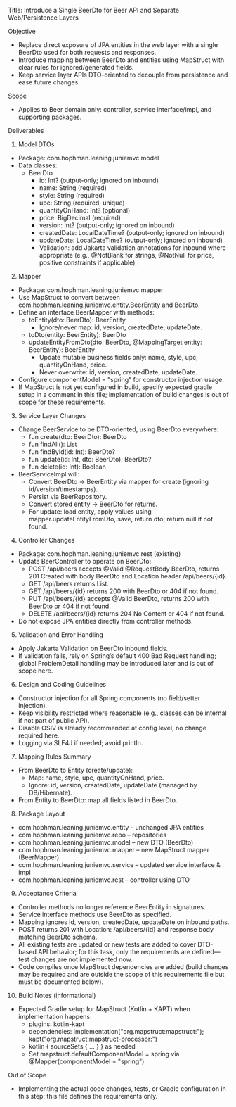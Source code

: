 Title: Introduce a Single BeerDto for Beer API and Separate Web/Persistence Layers

Objective
- Replace direct exposure of JPA entities in the web layer with a single BeerDto used for both requests and responses.
- Introduce mapping between BeerDto and entities using MapStruct with clear rules for ignored/generated fields.
- Keep service layer APIs DTO-oriented to decouple from persistence and ease future changes.

Scope
- Applies to Beer domain only: controller, service interface/impl, and supporting packages.

Deliverables
1) Model DTOs
- Package: com.hophman.leaning.juniemvc.model
- Data classes:
  - BeerDto
    - id: Int? (output-only; ignored on inbound)
    - name: String (required)
    - style: String (required)
    - upc: String (required, unique)
    - quantityOnHand: Int? (optional)
    - price: BigDecimal (required)
    - version: Int? (output-only; ignored on inbound)
    - createdDate: LocalDateTime? (output-only; ignored on inbound)
    - updateDate: LocalDateTime? (output-only; ignored on inbound)
    - Validation: add Jakarta validation annotations for inbound where appropriate (e.g., @NotBlank for strings, @NotNull for price, positive constraints if applicable).

2) Mapper
- Package: com.hophman.leaning.juniemvc.mapper
- Use MapStruct to convert between com.hophman.leaning.juniemvc.entity.BeerEntity and BeerDto.
- Define an interface BeerMapper with methods:
  - toEntity(dto: BeerDto): BeerEntity
    - Ignore/never map: id, version, createdDate, updateDate.
  - toDto(entity: BeerEntity): BeerDto
  - updateEntityFromDto(dto: BeerDto, @MappingTarget entity: BeerEntity): BeerEntity
    - Update mutable business fields only: name, style, upc, quantityOnHand, price.
    - Never overwrite: id, version, createdDate, updateDate.
- Configure componentModel = "spring" for constructor injection usage.
- If MapStruct is not yet configured in build, specify expected gradle setup in a comment in this file; implementation of build changes is out of scope for these requirements.

3) Service Layer Changes
- Change BeerService to be DTO-oriented, using BeerDto everywhere:
  - fun create(dto: BeerDto): BeerDto
  - fun findAll(): List<BeerDto>
  - fun findById(id: Int): BeerDto?
  - fun update(id: Int, dto: BeerDto): BeerDto?
  - fun delete(id: Int): Boolean
- BeerServiceImpl will:
  - Convert BeerDto -> BeerEntity via mapper for create (ignoring id/version/timestamps).
  - Persist via BeerRepository.
  - Convert stored entity -> BeerDto for returns.
  - For update: load entity, apply values using mapper.updateEntityFromDto, save, return dto; return null if not found.

4) Controller Changes
- Package: com.hophman.leaning.juniemvc.rest (existing)
- Update BeerController to operate on BeerDto:
  - POST /api/beers accepts @Valid @RequestBody BeerDto, returns 201 Created with body BeerDto and Location header /api/beers/{id}.
  - GET /api/beers returns List<BeerDto>.
  - GET /api/beers/{id} returns 200 with BeerDto or 404 if not found.
  - PUT /api/beers/{id} accepts @Valid BeerDto, returns 200 with BeerDto or 404 if not found.
  - DELETE /api/beers/{id} returns 204 No Content or 404 if not found.
- Do not expose JPA entities directly from controller methods.

5) Validation and Error Handling
- Apply Jakarta Validation on BeerDto inbound fields.
- If validation fails, rely on Spring’s default 400 Bad Request handling; global ProblemDetail handling may be introduced later and is out of scope here.

6) Design and Coding Guidelines
- Constructor injection for all Spring components (no field/setter injection).
- Keep visibility restricted where reasonable (e.g., classes can be internal if not part of public API).
- Disable OSIV is already recommended at config level; no change required here.
- Logging via SLF4J if needed; avoid println.

7) Mapping Rules Summary
- From BeerDto to Entity (create/update):
  - Map: name, style, upc, quantityOnHand, price.
  - Ignore: id, version, createdDate, updateDate (managed by DB/Hibernate).
- From Entity to BeerDto: map all fields listed in BeerDto.

8) Package Layout
- com.hophman.leaning.juniemvc.entity – unchanged JPA entities
- com.hophman.leaning.juniemvc.repo – repositories
- com.hophman.leaning.juniemvc.model – new DTO (BeerDto)
- com.hophman.leaning.juniemvc.mapper – new MapStruct mapper (BeerMapper)
- com.hophman.leaning.juniemvc.service – updated service interface & impl
- com.hophman.leaning.juniemvc.rest – controller using DTO

9) Acceptance Criteria
- Controller methods no longer reference BeerEntity in signatures.
- Service interface methods use BeerDto as specified.
- Mapping ignores id, version, createdDate, updateDate on inbound paths.
- POST returns 201 with Location: /api/beers/{id} and response body matching BeerDto schema.
- All existing tests are updated or new tests are added to cover DTO-based API behavior; for this task, only the requirements are defined—test changes are not implemented now.
- Code compiles once MapStruct dependencies are added (build changes may be required and are outside the scope of this requirements file but must be documented below).

10) Build Notes (informational)
- Expected Gradle setup for MapStruct (Kotlin + KAPT) when implementation happens:
  - plugins: kotlin-kapt
  - dependencies: implementation("org.mapstruct:mapstruct:<version>"); kapt("org.mapstruct:mapstruct-processor:<version>")
  - kotlin { sourceSets { ... } } as needed
  - Set mapstruct.defaultComponentModel = spring via @Mapper(componentModel = "spring")

Out of Scope
- Implementing the actual code changes, tests, or Gradle configuration in this step; this file defines the requirements only.

